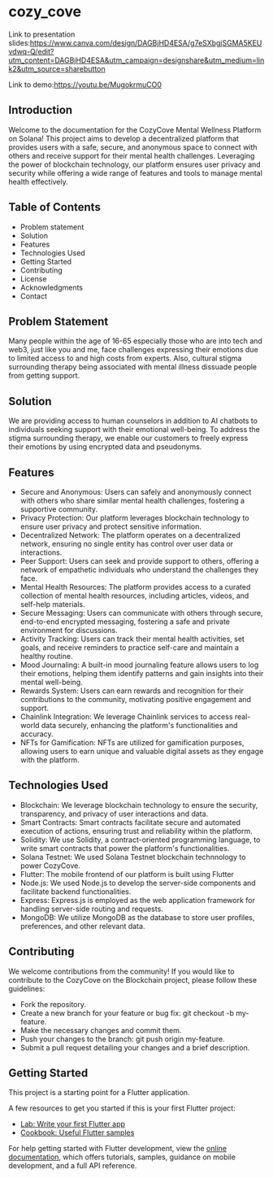 # cozy_cove
Link to presentation slides:https://www.canva.com/design/DAGBjHD4ESA/g7eSXbgjSGMA5KEUvdwq-Q/edit?utm_content=DAGBjHD4ESA&utm_campaign=designshare&utm_medium=link2&utm_source=sharebutton

Link to demo:https://youtu.be/MugokrmuCO0

## Introduction
Welcome to the documentation for the CozyCove Mental Wellness Platform on Solana! This project aims to develop a decentralized platform that provides users with a safe, secure, and anonymous space to connect with others and receive support for their mental health challenges. Leveraging the power of blockchain technology, our platform ensures user privacy and security while offering a wide range of features and tools to manage mental health effectively.
## Table of Contents
- Problem statement
- Solution
- Features
- Technologies Used
- Getting Started
- Contributing
- License
- Acknowledgments
- Contact
## Problem Statement
Many people within the age of 16-65 especially those who are into tech and web3, just like you and me, face challenges expressing their emotions due to limited access to and high costs from experts.
Also, cultural stigma surrounding therapy being associated with mental illness dissuade people from getting support.

## Solution
We are providing access to human counselors in addition to AI chatbots to individuals seeking support with their emotional well-being.
To address the stigma surrounding therapy, we enable our customers to freely express their emotions by using encrypted data and pseudonyms.

## Features
- Secure and Anonymous: Users can safely and anonymously connect with others who share similar mental health challenges, fostering a supportive community.
- Privacy Protection: Our platform leverages blockchain technology to ensure user privacy and protect sensitive information.
- Decentralized Network: The platform operates on a decentralized network, ensuring no single entity has control over user data or interactions.
- Peer Support: Users can seek and provide support to others, offering a network of empathetic individuals who understand the challenges they face.
- Mental Health Resources: The platform provides access to a curated collection of mental health resources, including articles, videos, and self-help materials.
- Secure Messaging: Users can communicate with others through secure, end-to-end encrypted messaging, fostering a safe and private environment for discussions.
- Activity Tracking: Users can track their mental health activities, set goals, and receive reminders to practice self-care and maintain a healthy routine.
- Mood Journaling: A built-in mood journaling feature allows users to log their emotions, helping them identify patterns and gain insights into their mental well-being.
- Rewards System: Users can earn rewards and recognition for their contributions to the community, motivating positive engagement and support.
- Chainlink Integration: We leverage Chainlink services to access real-world data securely, enhancing the platform's functionalities and accuracy.
- NFTs for Gamification: NFTs are utilized for gamification purposes, allowing users to earn unique and valuable digital assets as they engage with the platform.
## Technologies Used
- Blockchain: We leverage blockchain technology to ensure the security, transparency, and privacy of user interactions and data.
- Smart Contracts: Smart contracts facilitate secure and automated execution of actions, ensuring trust and reliability within the platform.
- Solidity: We use Solidity, a contract-oriented programming language, to write smart contracts that power the platform's functionalities.
- Solana Testnet: We used Solana Testnet blockchain technnology to power CozyCove.
- Flutter: The mobile frontend of our platform is built using Flutter
- Node.js: We used Node.js to develop the server-side components and facilitate backend functionalities.
- Express: Express.js is employed as the web application framework for handling server-side routing and requests.
- MongoDB: We utilize MongoDB as the database to store user profiles, preferences, and other relevant data.


## Contributing
We welcome contributions from the community! If you would like to contribute to the CozyCove on the Blockchain project, please follow these guidelines:
- Fork the repository.
- Create a new branch for your feature or bug fix: git checkout -b my-feature.
- Make the necessary changes and commit them.
- Push your changes to the branch: git push origin my-feature.
- Submit a pull request detailing your changes and a brief description.


## Getting Started

This project is a starting point for a Flutter application.

A few resources to get you started if this is your first Flutter project:

- [Lab: Write your first Flutter app](https://docs.flutter.dev/get-started/codelab)
- [Cookbook: Useful Flutter samples](https://docs.flutter.dev/cookbook)

For help getting started with Flutter development, view the
[online documentation](https://docs.flutter.dev/), which offers tutorials,
samples, guidance on mobile development, and a full API reference.
